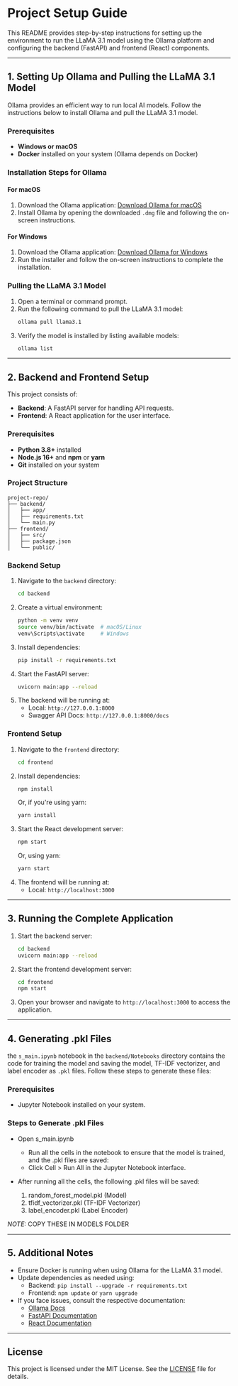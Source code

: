 
# Project Setup Guide

This README provides step-by-step instructions for setting up the environment to run the LLaMA 3.1 model using the Ollama platform and configuring the backend (FastAPI) and frontend (React) components.

---

## 1. Setting Up Ollama and Pulling the LLaMA 3.1 Model

Ollama provides an efficient way to run local AI models. Follow the instructions below to install Ollama and pull the LLaMA 3.1 model.

### Prerequisites
- **Windows or macOS**
- **Docker** installed on your system (Ollama depends on Docker)

### Installation Steps for Ollama
#### For macOS
1. Download the Ollama application:
   [Download Ollama for macOS](https://ollama.com/download/mac)
2. Install Ollama by opening the downloaded `.dmg` file and following the on-screen instructions.

#### For Windows
1. Download the Ollama application:
   [Download Ollama for Windows](https://ollama.com/download/windows)
2. Run the installer and follow the on-screen instructions to complete the installation.

### Pulling the LLaMA 3.1 Model
1. Open a terminal or command prompt.
2. Run the following command to pull the LLaMA 3.1 model:
   ```bash
   ollama pull llama3.1
   ```
3. Verify the model is installed by listing available models:
   ```bash
   ollama list
   ```

---

## 2. Backend and Frontend Setup

This project consists of:
- **Backend**: A FastAPI server for handling API requests.
- **Frontend**: A React application for the user interface.

### Prerequisites
- **Python 3.8+** installed
- **Node.js 16+** and **npm** or **yarn**
- **Git** installed on your system

### Project Structure
```plaintext
project-repo/
├── backend/
│   ├── app/
│   ├── requirements.txt
│   └── main.py
├── frontend/
│   ├── src/
│   ├── package.json
│   └── public/
```

### Backend Setup
1. Navigate to the `backend` directory:
   ```bash
   cd backend
   ```
2. Create a virtual environment:
   ```bash
   python -m venv venv
   source venv/bin/activate  # macOS/Linux
   venv\Scripts\activate     # Windows
   ```
3. Install dependencies:
   ```bash
   pip install -r requirements.txt
   ```
4. Start the FastAPI server:
   ```bash
   uvicorn main:app --reload
   ```
5. The backend will be running at:
   - Local: `http://127.0.0.1:8000`
   - Swagger API Docs: `http://127.0.0.1:8000/docs`

### Frontend Setup
1. Navigate to the `frontend` directory:
   ```bash
   cd frontend
   ```
2. Install dependencies:
   ```bash
   npm install
   ```
   Or, if you're using yarn:
   ```bash
   yarn install
   ```
3. Start the React development server:
   ```bash
   npm start
   ```
   Or, using yarn:
   ```bash
   yarn start
   ```
4. The frontend will be running at:
   - Local: `http://localhost:3000`

---

## 3. Running the Complete Application

1. Start the backend server:
   ```bash
   cd backend
   uvicorn main:app --reload
   ```
2. Start the frontend development server:
   ```bash
   cd frontend
   npm start
   ```
3. Open your browser and navigate to `http://localhost:3000` to access the application.

---

## 4. Generating .pkl Files

the `s_main.ipynb` notebook in the `backend/Notebooks` directory contains the code for training the model and saving the model, TF-IDF vectorizer, and label encoder as `.pkl` files. Follow these steps to generate these files:

### Prerequisites
- Jupyter Notebook installed on your system.

### Steps to Generate .pkl Files

- Open s_main.ipynb
   - Run all the cells in the notebook to ensure that the model is trained, and the .pkl files are saved:
   - Click Cell > Run All in the Jupyter Notebook interface.

- After running all the cells, the following .pkl files will be saved:

   1. random_forest_model.pkl (Model)
   2. tfidf_vectorizer.pkl (TF-IDF Vectorizer)
   3. label_encoder.pkl (Label Encoder)

*NOTE:* COPY THESE IN MODELS FOLDER 

---

## 5. Additional Notes

- Ensure Docker is running when using Ollama for the LLaMA 3.1 model.
- Update dependencies as needed using:
  - Backend: `pip install --upgrade -r requirements.txt`
  - Frontend: `npm update` or `yarn upgrade`
- If you face issues, consult the respective documentation:
  - [Ollama Docs](https://ollama.ai/docs)
  - [FastAPI Documentation](https://fastapi.tiangolo.com/)
  - [React Documentation](https://reactjs.org/docs/getting-started.html)

---

## License

This project is licensed under the MIT License. See the [LICENSE](LICENSE) file for details.
